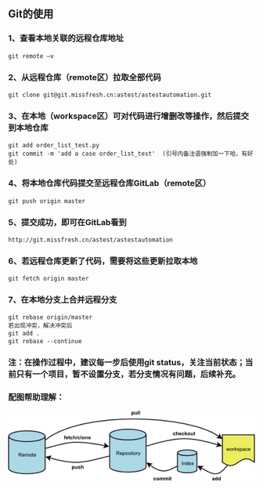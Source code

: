 ## Git的使用
### 1、查看本地关联的远程仓库地址
	git remote –v
### 2、从远程仓库（remote区）拉取全部代码
    git clone git@git.missfresh.cn:astest/astestautomation.git
### 3、在本地（workspace区）可对代码进行增删改等操作，然后提交到本地仓库
	git add order_list_test.py
	git commit -m 'add a case order_list_test'  (引号内备注语强制加一下哈，有好处)
### 4、将本地仓库代码提交至远程仓库GitLab（remote区）
	git push origin master
### 5、提交成功，即可在GitLab看到
	http://git.missfresh.cn/astest/astestautomation
### 6、若远程仓库更新了代码，需要将这些更新拉取本地
	git fetch origin master
### 7、在本地分支上合并远程分支
	git rebase origin/master
	若出现冲突，解决冲突后
	git add .
	git rebase --continue
	
### 注：在操作过程中，建议每一步后使用git status，关注当前状态；当前只有一个项目，暂不设置分支，若分支情况有问题，后续补充。

### 配图帮助理解：
![git版本控制](git.png)
